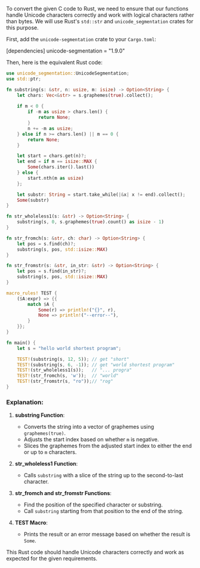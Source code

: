 To convert the given C code to Rust, we need to ensure that our functions handle Unicode characters correctly and work with logical characters rather than bytes. We will use Rust's `std::str` and `unicode_segmentation` crates for this purpose.

First, add the `unicode-segmentation` crate to your `Cargo.toml`:

[dependencies]
unicode-segmentation = "1.9.0"

Then, here is the equivalent Rust code:

```rust
use unicode_segmentation::UnicodeSegmentation;
use std::ptr;

fn substring(s: &str, n: usize, m: isize) -> Option<String> {
    let chars: Vec<&str> = s.graphemes(true).collect();
    
    if m < 0 {
        if -m as usize > chars.len() {
            return None;
        }
        n += -m as usize;
    } else if n >= chars.len() || m == 0 {
        return None;
    }

    let start = chars.get(n)?;
    let end = if m == isize::MAX {
        Some(chars.iter().last())
    } else {
        start.nth(m as usize)
    };

    let substr: String = start.take_while(|&x| x != end).collect();
    Some(substr)
}

fn str_wholeless1(s: &str) -> Option<String> {
    substring(s, 0, s.graphemes(true).count() as isize - 1)
}

fn str_fromch(s: &str, ch: char) -> Option<String> {
    let pos = s.find(ch)?;
    substring(s, pos, std::isize::MAX)
}

fn str_fromstr(s: &str, in_str: &str) -> Option<String> {
    let pos = s.find(in_str)?;
    substring(s, pos, std::isize::MAX)
}

macro_rules! TEST {
    ($A:expr) => {{
        match $A {
            Some(r) => println!("{}", r),
            None => println!("--error--"),
        }
    }};
}

fn main() {
    let s = "hello world shortest program";

    TEST!(substring(s, 12, 5)); // get "short"
    TEST!(substring(s, 6, -1)); // get "world shortest program"
    TEST!(str_wholeless1(s));   // "... progra"
    TEST!(str_fromch(s, 'w'));  // "world"
    TEST!(str_fromstr(s, "ro"));// "rog"
}
```

### Explanation:

1. **substring Function**:
   - Converts the string into a vector of graphemes using `graphemes(true)`.
   - Adjusts the start index based on whether `m` is negative.
   - Slices the graphemes from the adjusted start index to either the end or up to `m` characters.

2. **str_wholeless1 Function**:
   - Calls `substring` with a slice of the string up to the second-to-last character.

3. **str_fromch and str_fromstr Functions**:
   - Find the position of the specified character or substring.
   - Call `substring` starting from that position to the end of the string.

4. **TEST Macro**:
   - Prints the result or an error message based on whether the result is `Some`.

This Rust code should handle Unicode characters correctly and work as expected for the given requirements.
